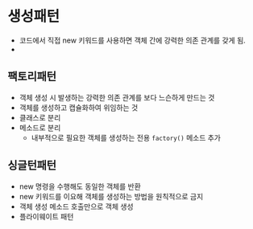 # 생성패턴
- 코드에서 직접 new 키워드를 사용하면 객체 간에 강력한 의존 관계를 갖게 됨.
- 
## 팩토리패턴
- 객체 생성 시 발생하는 강력한 의존 관계를 보다 느슨하게 만드는 것
- 객체를 생성하고 캡슐화하여 위임하는 것
- 클래스로 분리
- 메소드로 분리
  - 내부적으로 필요한 객체를 생성하는 전용 `factory()` 메소드 추가

## 싱글턴패턴
- new 명령을 수행해도 동일한 객체를 반환
- new 키워드를 이요해 객체를 생성하는 방법을 원칙적으로 금지
- 객체 생성 메소드 호출만으로 객체 생성
- 플라이웨이트 패턴